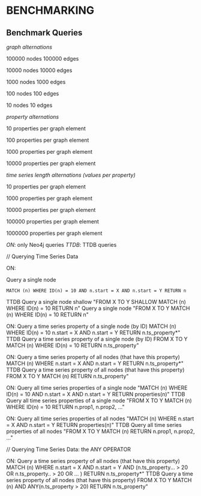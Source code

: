 # BENCHMARKING

## Benchmark Queries 

*graph alternations*

100000 nodes 100000 edges

10000 nodes 10000 edges

1000 nodes 1000 edges

100 nodes 100 edges 

10 nodes 10 edges 




*property alternations*

10 properties per graph element

100 properties per graph element

1000 properties per graph element

10000 properties per graph element


*time series length alternations (values per property)*

10 properties per graph element

1000 properties per graph element

10000 properties per graph element

100000 properties per graph element

1000000 properties per graph element



*ON*: only Neo4j queries
*TTDB*: TTDB queries 


// Querying Time Series Data

ON: 


Query a single node

`MATCH (n) WHERE ID(n) = 10 AND n.start = X AND n.start = Y RETURN n`

TTDB
  Query a single node shallow
  "FROM X TO Y SHALLOW MATCH (n) WHERE ID(n) = 10 RETURN n"
  Query a single node
  "FROM X TO Y MATCH (n) WHERE ID(n) = 10 RETURN n"

ON: 
  Query a time series property of a single node (by ID)
    MATCH (n) WHERE ID(n) = 10 n.start = X AND n.start = Y RETURN n.ts_property*"
TTDB
  Query a time series property of a single node (by ID) 
    FROM X TO Y MATCH (n) WHERE ID(n) = 10 RETURN n.ts_property"

ON: 
  Query a time series property of all nodes (that have this property)
    MATCH (n) WHERE n.start = X AND n.start = Y RETURN n.ts_property*"
TTDB
  Query a time series property of all nodes (that have this property)
    FROM X TO Y MATCH (n) RETURN n.ts_property"

ON: 
  Query all time series properties of a single node 
  "MATCH (n) WHERE ID(n) = 10 AND n.start = X AND n.start = Y RETURN properties(n)"
TTDB
  Query all time series properties of a single node 
  "FROM X TO Y MATCH (n) WHERE ID(n) = 10 RETURN n.prop1, n.prop2, ..."


ON: 
  Query all time series properties of all nodes 
  "MATCH (n) WHERE n.start = X AND n.start = Y RETURN properties(n)"
TTDB
  Query all time series properties of all nodes 
  "FROM X TO Y MATCH (n) RETURN n.prop1, n.prop2, ..."



// Querying Time Series Data: the ANY OPERATOR

ON: 
  Query a time series property of all nodes (that have this property)
    MATCH (n) WHERE n.start = X AND n.start = Y AND (n.ts_property... > 20 OR n.ts_property.. > 20 OR ... ) RETURN n.ts_property*"
TTDB
  Query a time series property of all nodes (that have this property)
    FROM X TO Y MATCH (n) AND ANY(n.ts_property > 20) RETURN n.ts_property"

